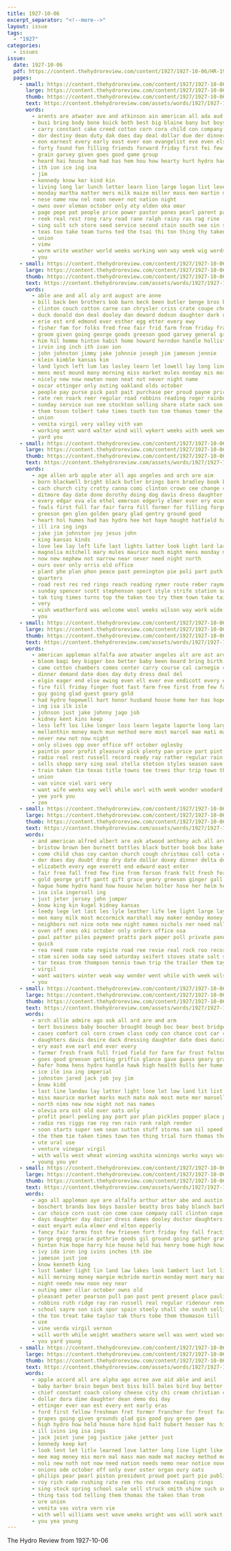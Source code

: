 ```yaml
---
title: 1927-10-06
excerpt_separator: "<!--more-->"
layout: issue
tags:
  - "1927"
categories:
  - issues
issue:
  date: 1927-10-06
  pdf: https://content.thehydroreview.com/content/1927/1927-10-06/HR-1927-10-06.pdf
  pages:
    - small: https://content.thehydroreview.com/content/1927/1927-10-06/small/HR-1927-10-06-01.jpg
      large: https://content.thehydroreview.com/content/1927/1927-10-06/large/HR-1927-10-06-01.jpg
      thumb: https://content.thehydroreview.com/content/1927/1927-10-06/thumbnails/HR-1927-10-06-01.jpg
      text: https://content.thehydroreview.com/assets/words/1927/1927-10-06/HR-1927-10-06-01.txt
      words:
        - arents are atwater ave and atkinson ain american all ada aud able
        - busi bring body bone buick both best big blaine bany but boys blue bread business been better beg back bie bride bene beat basket bacon
        - carry constant cake creed cotton corn cora child con company che cone close come can charles care cane church collar city cream courage cons christian cover clinton claes county
        - dor destiny dean duty dak does day deal dollar due der dinner during ditch days
        - eon earnest every early east ever ean evangelist eve even else
        - forty found fon filling friends forward friday first fei few from frank firestone fail frail fair fam for
        - grain garvey given goes good game group
        - heard hai house hum had has hem hou how hearty hurt hydro hae harm high home hop held hang half
        - ith ion ice ing ina
        - jim
        - kennedy know ker kind kin
        - living long lar lunch letter learn lion large logan list leven last latter lady lat lines
        - monday martha matter mers milk maize miller mass men martin mein matters milline morning maged miss more made meal march mason mon
        - nese name now nel noon never not nation night
        - owns over oleman october only oty olden oka omar
        - page pepe pat people price power pastor panes pearl parent past parades pounds place parries peo
        - reek real rest rong rary read rane ralph rainy ras rag rine
        - sing sult sch store seed service second stain south see sin such silver share standard stockton state subject stock sit sunday show stormy scoville school shirk station sie stant shown solo side sells snyder she safe special singer
        - teas too take team turns ted the tsai thi ton thing thy taken talk table ting teats turn trial them than tain
        - union
        - view
        - worm write weather world weeks working won way week wig words winners willing with word work will why worthy was well worth wile
        - you
    - small: https://content.thehydroreview.com/content/1927/1927-10-06/small/HR-1927-10-06-02.jpg
      large: https://content.thehydroreview.com/content/1927/1927-10-06/large/HR-1927-10-06-02.jpg
      thumb: https://content.thehydroreview.com/content/1927/1927-10-06/thumbnails/HR-1927-10-06-02.jpg
      text: https://content.thehydroreview.com/assets/words/1927/1927-10-06/HR-1927-10-06-02.txt
      words:
        - able ane and all aly ard august are anne
        - bill back ben brothers bob barn beck been butler benge bros brown boatright brought both bride bago bia bond best buy below but begin buick business
        - clinton couch cotton carne can chrysler criss crate coupe che city call cox crissman conti courage child carry carl car cordell college came class
        - duck donald don deal dooley dan deward dodson daughter dark dinner dame day dollar doctor
        - erie est erd edmond ever esther egg etter every ewy
        - fisher fam for folks fred free fair frid farm from friday franklin few far footman forrest floyd ford fleet frank face forget friends fillmore fox
        - groom given going george goods greeson good garvey general grain
        - him hil homme hinton habit home howard herndon handle hollister hazel house hern harlan heads head herbert her hydro harry henty hair has had hatfield high hamilton hail henry
        - irvin ing inch ith ivan ion
        - john johnston jimmy jake johnnie joseph jim jameson jennie
        - klein kimble kansas kim
        - land lynch left lum las lasley learn let lowell lay long line last loner law lasalle light low lights latter loren large lett less lately liner lower
        - mens most mound many morning miss market mules monday mis morgan max mcguire mcalester mary mail mulder mon more manner murphy made milliner man mash mance
        - nicely new now newton noon neat not never night name
        - oscar ottinger only outing oakland olds october
        - people pay purse pick past pait purchase per proud payne price
        - rate ren roark reer regular road robbins reading roger rainbow riggs round roy rhoads rain reno rad reason ross rene raymond
        - sunday service sun see stockton selling share state sack son south send school sarah strong sperling sund standard special she save sunda sons say sell soh sister saturday steady stand sales sale still suits sacks
        - them toson tolbert take times tooth ton tom thomas tomer the tell town thery tas texas
        - union
        - venita virgil very valley vith van
        - working went ward walter wind will wykert weeks with week weer wife winfield wisel way wilma want webb weight wieland weatherford well wesley wheel was winter weather wiley
        - yard you
    - small: https://content.thehydroreview.com/content/1927/1927-10-06/small/HR-1927-10-06-03.jpg
      large: https://content.thehydroreview.com/content/1927/1927-10-06/large/HR-1927-10-06-03.jpg
      thumb: https://content.thehydroreview.com/content/1927/1927-10-06/thumbnails/HR-1927-10-06-03.jpg
      text: https://content.thehydroreview.com/assets/words/1927/1927-10-06/HR-1927-10-06-03.txt
      words:
        - age allen arb apple ater all ago angeles and arch are aim
        - born blackwell bright black butler brings barn bradley book but baby branson best bank buyers business buick been blue better bros
        - cach church city crotty canna comi clinton crown cee change card carl chilli cotton col christ cashier car can call cry cot
        - ditmore day date done dorothy doing dog davis dress daughter dungan
        - every edgar eva ele ethel emerson edgerly elmer ever ery economy east eral evans
        - fowls first full far fair farra fill former for filling forget farm from
        - greeson gen glen golden geary glad gentry ground good
        - heart hol humes had has hydro hee hot haye hought hatfield hafer heaven homa herndon her home hinton hodgson holter hill herb heard hand hearty harris henke halls
        - ill ira ing ings
        - jake jim johnston joy jesus john
        - king kansas kinds
        - love lee lay left life last lights latter look light lard large lies land los late law lydia let
        - magnolia mitchell mary mules maurice much might mens monday must may man means meals members
        - now new nephew not narrow near never need night north
        - ours over only orris old office
        - plant phe plan phon peace past pennington pie poli part puth plain paul paper patch people poage pay place piston
        - quarters
        - road rest res red rings reach reading rymer route reber raymond rick roy
        - sunday spencer scott stephenson sport style strife station sweet sands state sea star son school sell sense see suits size sons sale straight sales still scarth stockton step sister she silk service
        - tak ting times turns top the taken too try them town take tailor tie
        - very
        - wish weatherford was welcome wool weeks wilson way work wide went win wees while well working warkentin works week williams with will wells worthy
        - you
    - small: https://content.thehydroreview.com/content/1927/1927-10-06/small/HR-1927-10-06-04.jpg
      large: https://content.thehydroreview.com/content/1927/1927-10-06/large/HR-1927-10-06-04.jpg
      thumb: https://content.thehydroreview.com/content/1927/1927-10-06/thumbnails/HR-1927-10-06-04.jpg
      text: https://content.thehydroreview.com/assets/words/1927/1927-10-06/HR-1927-10-06-04.txt
      words:
        - american appleman alfalfa ave atwater angeles alt are ast aro albert ago and apple adams ake ami all
        - bloom bagi bey bigger box better baby been board bring birth bradbury buster barn ben borne belding billions business bristow body beat best blood butter but
        - came cotton chambers comes center carry course cal carnegie credit chilli church corn col camps cole cause coats con chronic cave copus call can clyde come cher
        - dinner demand date does day duty dress deal del
        - elgin eager end else ewing even ell ever eve endicott every edmonds ele
        - fire fill friday finger foot fast farm free first from few fair fall fewer farmer flay for fine
        - guy going glad guest geary gold
        - had hydro hopewell hart honor husband house home her has hope hata hose heart husbands hee him hicks half hoe hard hopkins hop
        - ing isa ilk isle
        - johnson just jake johnny jago job
        - kidney kent kins keep
        - less left los like longer loss learn legate laporte long large line last lot
        - mellenthin money mach mun method more most marcel mae mati many monte mak milk mong market must marx
        - never new not now night
        - only olives opp over office off october oglesby
        - paintin poor profit pleasure pick plenty pan price part pint people peaches plate pitt peoples place picking past
        - radio real rest russell record ready ray rather regular rain rick rates rains
        - sells shopp sery sing seal stella stetson styles season save selling small school see suter supper sun service setting standing show size soon stones sell special shirts store start sill saturday spring seth sunday smith seven states she shelton single storms sweet such son schaffner stock state
        - train taken tim texas title towns tee trees thur trip town them treat tell the than
        - union
        - van vince viel vari very
        - want wife weeks way well while worl with week wonder woodard wool was will won weatherford wear wie worn western wil winter war windows went
        - yee york you
        - zen
    - small: https://content.thehydroreview.com/content/1927/1927-10-06/small/HR-1927-10-06-05.jpg
      large: https://content.thehydroreview.com/content/1927/1927-10-06/large/HR-1927-10-06-05.jpg
      thumb: https://content.thehydroreview.com/content/1927/1927-10-06/thumbnails/HR-1927-10-06-05.jpg
      text: https://content.thehydroreview.com/assets/words/1927/1927-10-06/HR-1927-10-06-05.txt
      words:
        - and american alfred albert are ask atwood anthony ach all ard anna alpha ally acres america
        - bristow brown ben burnett bottles black butter book box bake business been best blood baj boys binder barn bands big bottle boot boston bale blad bowels bread bessie burlington barr beau boots but beams burris blue
        - come child chas coy canton church cough christmas coll cota cash can childs corn college city cream cold comes chapp card coats cole clay cook cot cake cast chronic carne credit childre
        - der does day doubt drop dry date dollar doxey dinner delta double durham
        - elizabeth every ege everett end edward east enter
        - fair free fall fred few fine from ferson frank felt fresh ford farmer first french fork fruit for finder fill full farm face
        - gold george griff gantt gift grace geary greeson ginger gall good grad guest gamma german goods given
        - hague home hydro hand how house helen holter hose her helm heart half hope horse hanmer hot had has hens honey homa hey hill high husbands
        - ina isla ingersoll ing
        - just jeter jersey john jumper
        - know king kin kugel kidney kansas
        - leedy lege let last les lyle leather life lee light large lay loan lin like low lis lambe line lates
        - men many milk most mccormick marshall may maker monday money master minn mens meal made mangum man method must merit male miss mildred mill mont
        - neighbors not nice note new night names nichols ner need nall now
        - oven off ones oki october only orders office osa
        - paul patter piles payment pratts park paper poll private pane pint pure powder prewitt pad pow part pound pai pancake peon police phon price pac person
        - quick
        - rea reed room rate registe road ree revie real rock roo records reno regular rise route rol red roy rhode
        - stom siren soda say seed saturday seifert stoves state salt smith such store slow spoon see simmons sewing stiff stand show silk stock she sugar soon size star silver service samples sale sour shirts sister stones sock standard school son soles suits
        - tar texas trom thompson tennis town trip the trailer them taylor ten than then top tate train tote
        - virgil
        - want waiters winter weak way wonder went while with week wilson will was wool wann west water wheat wheel wife win work whitchurch weight wait well wardville wearing
        - you
    - small: https://content.thehydroreview.com/content/1927/1927-10-06/small/HR-1927-10-06-06.jpg
      large: https://content.thehydroreview.com/content/1927/1927-10-06/large/HR-1927-10-06-06.jpg
      thumb: https://content.thehydroreview.com/content/1927/1927-10-06/thumbnails/HR-1927-10-06-06.jpg
      text: https://content.thehydroreview.com/assets/words/1927/1927-10-06/HR-1927-10-06-06.txt
      words:
        - arch allie admire ago ask all ard are and arm
        - bert business baby boucher brought bough boc bear best bridgeport bob both beams bal berley been bandy bottle bring better bridge bas bey buckmaster blaine but
        - cases comfort col corn crown class cody con chance cost car county cecil cold come count city cole can care coats came cotton conception
        - daughters davis desire dack dressing daughter date does duncan done day due
        - ery east eve earl end ever every
        - farmer fresh frank full fried field for farm far frost felton favorite from fary fair file firestone first fine friend folks
        - goes good greeson getting griffin glance gave guess geary grant george grew grow gil gin
        - hafer homa hens hydro handle hawk high health hulls her hume how hund held hills honor home has hard hon had hamilton hold
        - ice ile ina ing imperial
        - johnston jared jack job joy jim
        - know kidd
        - last line landau lay latter light lone lot low land lit list like later late little learned les lake law learn
        - miss maurice market marks much mato mak most mote mer mansell miller man meal maurine main many money monday mis more
        - north nims new now night not nas names
        - olevia ora ost old over oats only
        - profit pearl peeling pay part par plan pickles popper place pool points pretty per present perfect people peale
        - radio res riggs rae roy ren rain rank ralph render
        - soon starts super sem sean sutton stuff storms sam sil speed seven stand service straw sweet show seed such state son she sunday star store sprout sport sell see stockman six strong samples saturday sinclair smart setting skill still
        - the them tie taken times town ten thing trial turn thomas tho try test too talkington top
        - ute ural use
        - venture vinegar virgil
        - with walls west wheat winning washita winnings works ways work wells worlds world will williams wonder well worth wheel won way weeks wire wilbur win wen week wind why went while
        - young you yer
    - small: https://content.thehydroreview.com/content/1927/1927-10-06/small/HR-1927-10-06-07.jpg
      large: https://content.thehydroreview.com/content/1927/1927-10-06/large/HR-1927-10-06-07.jpg
      thumb: https://content.thehydroreview.com/content/1927/1927-10-06/thumbnails/HR-1927-10-06-07.jpg
      text: https://content.thehydroreview.com/assets/words/1927/1927-10-06/HR-1927-10-06-07.txt
      words:
        - ago all appleman aye are alfalfa arthur atter abe and austin
        - boschert brands box boys bassler beatty bros baby blanch barber been branson brought bles but ben bethel bertha bert body best better
        - car choice corn cust con come case company call clinton cope coats cole church canton cartwright chas child crank cecil city
        - days daughter day dozier dress dames dooley doctor daughters dark davis dinner dollar doi down
        - east enyart eula elmer end elton epperly
        - fancy fair farms fost few friesen fort friday foy fall fraction fred folks feck from felt florida forest fee former farmer for friends fleeman
        - gorge gregg gracie guthrie goods gil ground going gather grave gilchrist given grom grady geary getting gaylor grade george gus
        - hinton him hope harry hie house held hai henry home high howard hill husband her hurt heir hose hydro henke hair had
        - ivy ida iron ing ivins inches ith ibe
        - jameson just joe
        - know kenneth king
        - lust lamber light lin land law lakes look lambert last lot list left lake little ling leather lewis line lill lee long lucille lloyd loose
        - mill morning money margie mcbride martin monday mont mary mauk mis made mer merriweather miller mira milligan many mon miss mourer may mus much man mens more
        - night needs new noon ney near
        - outing omer ollar october owns old
        - pleasant peter pearson pull pan past pent present place pauline plant penning plain price packard
        - robbins ruth ridge ray ran russell real regular ridenour reno raetz ralph
        - school sayre son sick spor spain steely shall she south selling sam sunday stant soon sell staples store sons smith sae see silk shelton saturday suter stock state smock stealy service simpson sylvester snow schmidt sark supper standard sister shirts simmons starch sad sun
        - the ton treat take taylor tak thurs tobe them thomason till
        - use
        - vine verda virgil vernon
        - will worth while weight weathers weare well was went wied work with weatherford wife week working wie wilbur williams wish warfield wide weeks west wat
        - you yard young
    - small: https://content.thehydroreview.com/content/1927/1927-10-06/small/HR-1927-10-06-08.jpg
      large: https://content.thehydroreview.com/content/1927/1927-10-06/large/HR-1927-10-06-08.jpg
      thumb: https://content.thehydroreview.com/content/1927/1927-10-06/thumbnails/HR-1927-10-06-08.jpg
      text: https://content.thehydroreview.com/assets/words/1927/1927-10-06/HR-1927-10-06-08.txt
      words:
        - apple accord all are alpha ago acree ave aid able and anil
        - baby barber brain begun best biss bill bales bird buy better been big bloom born business both bun bring bread bryson bennie black brothers binger bettinger bar but
        - chief constant coach colony cheese city chi cream christian class cody cos check child calvan caddo corn come county company call court can course cabbage con custer coupe coats
        - dollar dora dime daughter dean demo doi day
        - ettinger ever ean est every ent early eras
        - ford first fellow freshman fret former francher for frost far felton flakes fry found fair front filan from
        - grapes going given grounds glad gin good guy green gam
        - high hydro how held house hore hind halt hubert hesser has hinton her hart hundred ham honor host heart hale harness hopper holter had home harrison
        - ill ivins ing isa ings
        - jack joint june jog justice jake jetter just
        - kennedy keep ket
        - look lent let litle learned love latter long line light like large life loc late live last liv leader laa
        - mee mag money mis morn mal mass man made mat mackey method much model miss market mica many monday most more mcquay mea martin meals men mei mora morning marri maguire murer mera
        - noli new noth not now need nation needs nemo near notice november norris
        - onions ode october off only over oster organ oury oats
        - philips pear pearl piston president proud poet part pio public pride place pos past peary pope perman
        - roy rich rade rushing rate rem rho red room reading rings
        - sing stock spring school sale sell struck smith shine such service schools september speed streets sue son see store soe sam small special style save star sunday stats sister she surprise saving stand sweet speaks shor sugar stole step sedan seems
        - thing tass tod telling them thomas the taken than trom
        - ure union
        - venita vas votra vern vie
        - with well williams west wave weeks wright was will work wait word win week wish wear won warkentin
        - you yea young
---
```


The Hydro Review from 1927-10-06

<!--more-->

